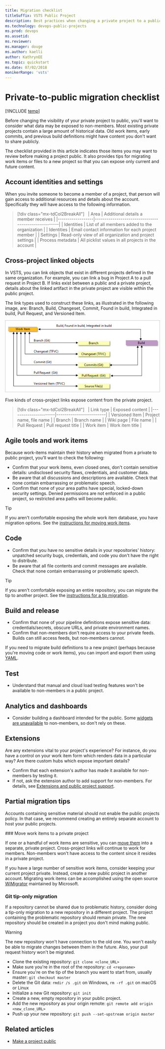 ```yaml
---
title: Migration checklist
titleSuffix: VSTS Public Project 
description: Best practices when changing a private project to a public project 
ms.technology: devops-public-projects
ms.prod: devops
ms.assetid:
ms.reviewer: 
ms.manager: douge
ms.author: kaelli
author: KathrynEE
ms.topic: quickstart
ms.date: 07/02/2018
monikerRange: 'vsts'
---
```


# Private-to-public migration checklist

[!INCLUDE [temp](_shared/version-public-projects.md)]  

Before changing the visibility of your private project to public, you'll want to consider what data may be exposed to non-members. Most existing private projects contain a large amount of historical data. Old work items, early commits, and previous build definitions might have content you don't want to share publicly.

The checklist provided in this article indicates those items you may want to review before making a project public. It also provides tips for migrating work items or files to a new project so that you can expose only current and future content.


## Account identities and settings
When you invite someone to become a member of a project, that person will gain access to additional resources and details about the account. Specifically they will have access to the following information. 

> [!div class="mx-tdCol2BreakAll"]  
> | Area             | Additional details a member receives                |
> |------------------|-----------------------------------------------------|
> | Identities       | List of all members added to the organization       |
> | Identities       | Email contact information for each project member   |
> | Settings         | Read-only view of all organization and project settings  |
> | Process metadata | All picklist values in all projects in the account  |

## Cross-project linked objects
In VSTS, you can link objects that exist in different projects defined in the same organization. For example, you can link a bug in Project A to a pull request in Project B. If links exist between a public and a private project, details about the linked artifact in the private project are visible within the public project.


The link types used to construct these links, as illustrated in the following image, are: Branch, Build, Changeset, Commit, Found in build, Integrated in build, Pull Request, and Versioned Item.

![Cross project link types](../../work/track/_img/link-tracking-artifact-to-artifact-link-types.png) 

Five kinds of cross-project links expose content from the private project.

> [!div class="mx-tdCol2BreakAll"]  
> | Link type            | Exposed content         |
> |----------------------|-------------------------|
> | Versioned Item       | Project name, file name |
> | Branch               | Branch name             |
> | Wiki page            | File name               |
> | Pull Request         | Pull request title      |
> | Work item            | Work item title         |


## Agile tools and work items

Because work-items maintain their history when migrated from a private to public project, you'll want to check the following: 

* Confirm that your work items, even closed ones, don't contain sensitive details: undisclosed security flaws, credentials, and customer data.
* Be aware that all discussions and descriptions are available. Check that none contain embarrassing or problematic speech.
* Confirm that none of your area paths have special, locked-down security settings. Denied permissions are not enforced in a public project, so restricted area paths will become public.

> [!TIP]
> If you aren't comfortable exposing the whole work item database, you have migration options.
> See the [instructions for moving work items](#move-work-items).


## Code

* Confirm that you have no sensitive details in your repositories' history: unpatched security bugs, credentials, and code you don't have the right to distribute.
* Be aware that all file contents and commit messages are available. Check that none contain embarrassing or problematic speech.

> [!TIP]
> If you aren't comfortable exposing an entire repository, you can migrate the tip to another project.
> See the [instructions for a tip migration](#git-tip-only-migration).

## Build and release 

* Confirm that none of your pipeline definitions expose sensitive data: credentials/secrets, obscure URLs, and private environment names.
* Confirm that non-members don't require access to your private feeds. Builds can still access feeds, but non-members cannot.

If you need to migrate build definitions to a new project (perhaps because you're moving code or work items), you can import and export them using [YAML](../../pipelines/build/yaml.md).

## Test

* Understand that manual and cloud load testing features won't be available to non-members in a public project. 

## Analytics and dashboards

* Consider building a dashboard intended for the public. Some [widgets are unavailable](feature-differences.md#dashboard-widget-support) to non-members, so don't rely on these.

## Extensions

Are any extensions vital to your project's experience?
For instance, do you have a control on your work item form which renders data in a particular way?
Are there custom hubs which expose important details?

* Confirm that each extension's author has made it available for non-members by testing it.
* If not, ask the extension author to add support for non-members. For details, see [Extensions and public project support](../../extend/develop/public-project.md). 
 
## Partial migration tips

Accounts containing sensitive material should not enable the public projects policy.
In that case, we recommend creating an entirely separate account to host your public projects.

<a id="move-work-items" />
### Move work items to a private project 

If one or a handful of work items are sensitive, you can [move them](../../work/backlogs/remove-delete-work-items.md#move) into a separate, private project.
Cross-project links will continue to work for members.
Non-members won't have access to the content since it resides in a private project.

If you have a large number of sensitive work items, consider keeping your current project private.
Instead, create a new public project in another account.
Migrating work items can be accomplished using the open source [WiMigrator](https://github.com/Microsoft/vsts-work-item-migrator) maintained by Microsoft.

### Git tip-only migration
If a repository cannot be shared due to problematic history, consider doing a tip-only migration to a new repository in a different project.
The project containing the problematic repository should remain private.
The new repository should be created in a project you don't mind making public.

> [!WARNING]
> The new repository won't have connection to the old one.
> You won't easily be able to migrate changes between them in the future.
> Also, your pull request history won't be migrated.

- Clone the existing repository: `git clone <clone_URL>`
- Make sure you're in the root of the repository: `cd <reponame>`
- Ensure you're on the tip of the branch you want to start from, usually master: `git checkout master`
- Delete the Git data: `rmdir /s .git` on Windows, `rm -rf .git` on macOS or Linux
- Initialize a new Git repository: `git init`
- Create a new, empty repository in your public project.
- Add the new repository as your origin remote: `git remote add origin <new_clone_URL>`
- Push up your new repository: `git push --set-upstream origin master`



## Related articles
- [Make a project public](make-project-public.md) 


<!---
[!INCLUDE [warning](_shared/warning-cross-link.md)]

-->